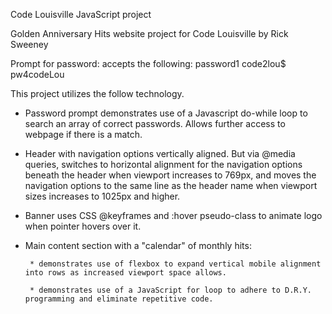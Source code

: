 
Code Louisville JavaScript project

Golden Anniversary Hits website
project for Code Louisville by Rick Sweeney

Prompt for password:  accepts the following:
    password1
    code2lou$
    pw4codeLou

This project utilizes the follow technology.

* Password prompt demonstrates use of a Javascript do-while loop to search an array of correct passwords. Allows further access to webpage if there is a match.

* Header with navigation options vertically aligned.  But via @media queries, switches to horizontal alignment for the navigation options beneath the header when viewport increases to 769px, and moves the navigation options to the same line as the header name when viewport sizes increases to 1025px and higher.

* Banner uses CSS @keyframes and :hover pseudo-class to animate logo when pointer hovers over it.

* Main content section with a "calendar" of monthly hits:

       * demonstrates use of flexbox to expand vertical mobile alignment into rows as increased viewport space allows.

       * demonstrates use of a JavaScript for loop to adhere to D.R.Y. programming and eliminate repetitive code.

